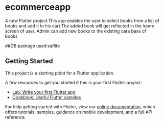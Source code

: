 # ecommerceapp

A new Flutter project.This app enables the user to select books from a list of books and add it to his cart.The added book will get reflected in the home screen of user.
Admin can add new books to the existing data base of books

##DB package used:sqflite


## Getting Started

This project is a starting point for a Flutter application.

A few resources to get you started if this is your first Flutter project:

- [Lab: Write your first Flutter app](https://flutter.dev/docs/get-started/codelab)
- [Cookbook: Useful Flutter samples](https://flutter.dev/docs/cookbook)

For help getting started with Flutter, view our
[online documentation](https://flutter.dev/docs), which offers tutorials,
samples, guidance on mobile development, and a full API reference.
